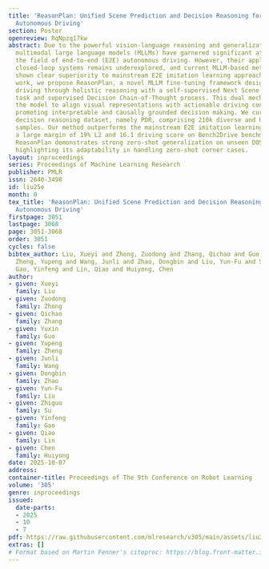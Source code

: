 ```yaml
---
title: 'ReasonPlan: Unified Scene Prediction and Decision Reasoning for Closed-loop
  Autonomous Driving'
section: Poster
openreview: RqNpzq17kw
abstract: Due to the powerful vision-language reasoning and generalization abilities,
  multimodal large language models (MLLMs) have garnered significant attention in
  the field of end-to-end (E2E) autonomous driving. However, their application to
  closed-loop systems remains underexplored, and current MLLM-based methods have not
  shown clear superiority to mainstream E2E imitation learning approaches. In this
  work, we propose ReasonPlan, a novel MLLM fine-tuning framework designed for closed-loop
  driving through holistic reasoning with a self-supervised Next Scene Prediction
  task and supervised Decision Chain-of-Thought process. This dual mechanism encourages
  the model to align visual representations with actionable driving context, while
  promoting interpretable and causally grounded decision making. We curate a planning-oriented
  decision reasoning dataset, namely PDR, comprising 210k diverse and high-quality
  samples. Our method outperforms the mainstream E2E imitation learning method by
  a large margin of 19% L2 and 16.1 driving score on Bench2Drive benchmark. Furthermore,
  ReasonPlan demonstrates strong zero-shot generalization on unseen DOS benchmark,
  highlighting its adaptability in handling zero-shot corner cases.
layout: inproceedings
series: Proceedings of Machine Learning Research
publisher: PMLR
issn: 2640-3498
id: liu25e
month: 0
tex_title: 'ReasonPlan: Unified Scene Prediction and Decision Reasoning for Closed-loop
  Autonomous Driving'
firstpage: 3051
lastpage: 3068
page: 3051-3068
order: 3051
cycles: false
bibtex_author: Liu, Xueyi and Zhong, Zuodong and Zhang, Qichao and Guo, Yuxin and
  Zheng, Yupeng and Wang, Junli and Zhao, Dongbin and Liu, Yun-Fu and Su, Zhiguo and
  Gao, Yinfeng and Lin, Qiao and Huiyong, Chen
author:
- given: Xueyi
  family: Liu
- given: Zuodong
  family: Zhong
- given: Qichao
  family: Zhang
- given: Yuxin
  family: Guo
- given: Yupeng
  family: Zheng
- given: Junli
  family: Wang
- given: Dongbin
  family: Zhao
- given: Yun-Fu
  family: Liu
- given: Zhiguo
  family: Su
- given: Yinfeng
  family: Gao
- given: Qiao
  family: Lin
- given: Chen
  family: Huiyong
date: 2025-10-07
address:
container-title: Proceedings of The 9th Conference on Robot Learning
volume: '305'
genre: inproceedings
issued:
  date-parts:
  - 2025
  - 10
  - 7
pdf: https://raw.githubusercontent.com/mlresearch/v305/main/assets/liu25e/liu25e.pdf
extras: []
# Format based on Martin Fenner's citeproc: https://blog.front-matter.io/posts/citeproc-yaml-for-bibliographies/
---
```

